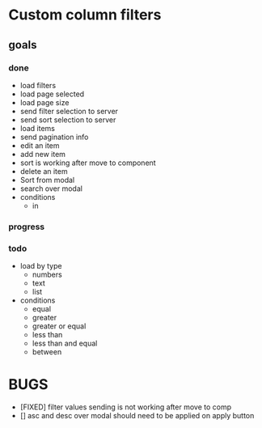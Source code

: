 # Custom column filters

## goals

### done
- load filters
- load page selected
- load page size
- send filter selection to server
- send sort selection to server
- load items
- send pagination info
- edit an item
- add new item
- sort is working after move to component
- delete an item
- Sort from modal
- search over modal
- conditions
  - in


### progress


### todo
- load by type
  - numbers
  - text
  - list
- conditions
  - equal
  - greater
  - greater or equal
  - less than
  - less than and equal
  - between


# BUGS
- [FIXED] filter values sending is not working after move to comp
- [] asc and desc over modal should need to be applied on apply button
